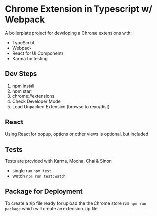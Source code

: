 # Chrome Extension in Typescript w/ Webpack

A boilerplate project for developing a Chrome extensions with:
* TypeScript
* Webpack
* React for UI Components
* Karma for testing

## Dev Steps
1. npm install
2. npm start
3. chrome://extensions
4. Check Developer Mode
5. Load Unpacked Extension (browse to repo/dist)

## React
Using React for popup, options or other views is optional, but included

## Tests
Tests are provided with Karma, Mocha, Chai & Sinon
* single run `npm test`
* watch `npm run test:watch`

## Package for Deployment
To create a zip file ready for upload the the Chrome store run `npm run package` which will create an extension.zip file
